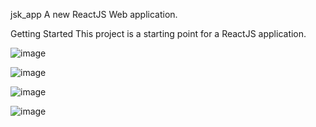 jsk_app
A new ReactJS  Web application.

Getting Started
This project is a starting point for a ReactJS application.

![image](https://user-images.githubusercontent.com/80666494/218243023-2138ce6f-9821-4129-a16a-8c52ff81aad6.png)


![image](https://user-images.githubusercontent.com/80666494/218243034-36861d57-5402-41bd-bd1e-2f6d4bb12936.png)


![image](https://user-images.githubusercontent.com/80666494/218243046-32b20f20-be64-4c78-9d84-ac648237f897.png)


![image](https://user-images.githubusercontent.com/80666494/218243074-1142a620-6315-4e38-946c-f9e00905e2e0.png)



